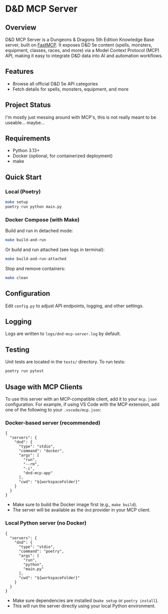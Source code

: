 # D&D MCP Server

## Overview

D&D MCP Server is a Dungeons & Dragons 5th Edition Knowledge Base server, built on [FastMCP](https://github.com/ianstormtaylor/fastmcp). It exposes D&D 5e content (spells, monsters, equipment, classes, races, and more) via a Model Context Protocol (MCP) API, making it easy to integrate D&D data into AI and automation workflows.

## Features

- Browse all official D&D 5e API categories
- Fetch details for spells, monsters, equipment, and more

## Project Status

I'm mostly just messing around with MCP's, this is not really meant to be useable... maybe...

## Requirements

- Python 3.13+
- Docker (optional, for containerized deployment)
- make

## Quick Start

### Local (Poetry)

```sh
make setup
poetry run python main.py
```

### Docker Compose (with Make)

Build and run in detached mode:

```sh
make build-and-run
```

Or build and run attached (see logs in terminal):

```sh
make build-and-run-attached
```

Stop and remove containers:

```sh
make clean
```

## Configuration

Edit `config.py` to adjust API endpoints, logging, and other settings.

## Logging

Logs are written to `logs/dnd-mcp-server.log` by default.

## Testing

Unit tests are located in the `tests/` directory. To run tests:

```sh
poetry run pytest
```

## Usage with MCP Clients

To use this server with an MCP-compatible client, add it to your `mcp.json` configuration. For example, if using VS Code with the MCP extension, add one of the following to your `.vscode/mcp.json`:

### Docker-based server (recommended)

```jsonc
{
  "servers": {
    "dnd": {
      "type": "stdio",
      "command": "docker",
      "args": [
        "run",
        "--rm",
        "-i",
        "dnd-mcp-app"
      ],
      "cwd": "${workspaceFolder}"
    }
  }
}
```

- Make sure to build the Docker image first (e.g., `make build`).
- The server will be available as the `dnd` provider in your MCP client.

### Local Python server (no Docker)

```jsonc
{
  "servers": {
    "dnd": {
      "type": "stdio",
      "command": "poetry",
      "args": [
        "run",
        "python",
        "main.py"
      ],
      "cwd": "${workspaceFolder}"
    }
  }
}
```

- Make sure dependencies are installed (`make setup` or `poetry install`).
- This will run the server directly using your local Python environment.
